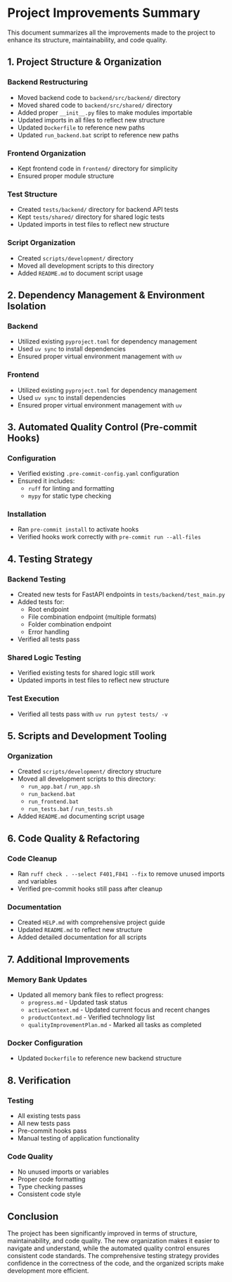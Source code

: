 # Project Improvements Summary

This document summarizes all the improvements made to the project to enhance its structure, maintainability, and code quality.

## 1. Project Structure & Organization

### Backend Restructuring
- Moved backend code to `backend/src/backend/` directory
- Moved shared code to `backend/src/shared/` directory
- Added proper `__init__.py` files to make modules importable
- Updated imports in all files to reflect new structure
- Updated `Dockerfile` to reference new paths
- Updated `run_backend.bat` script to reference new paths

### Frontend Organization
- Kept frontend code in `frontend/` directory for simplicity
- Ensured proper module structure

### Test Structure
- Created `tests/backend/` directory for backend API tests
- Kept `tests/shared/` directory for shared logic tests
- Updated imports in test files to reflect new structure

### Script Organization
- Created `scripts/development/` directory
- Moved all development scripts to this directory
- Added `README.md` to document script usage

## 2. Dependency Management & Environment Isolation

### Backend
- Utilized existing `pyproject.toml` for dependency management
- Used `uv sync` to install dependencies
- Ensured proper virtual environment management with `uv`

### Frontend
- Utilized existing `pyproject.toml` for dependency management
- Used `uv sync` to install dependencies
- Ensured proper virtual environment management with `uv`

## 3. Automated Quality Control (Pre-commit Hooks)

### Configuration
- Verified existing `.pre-commit-config.yaml` configuration
- Ensured it includes:
  - `ruff` for linting and formatting
  - `mypy` for static type checking

### Installation
- Ran `pre-commit install` to activate hooks
- Verified hooks work correctly with `pre-commit run --all-files`

## 4. Testing Strategy

### Backend Testing
- Created new tests for FastAPI endpoints in `tests/backend/test_main.py`
- Added tests for:
  - Root endpoint
  - File combination endpoint (multiple formats)
  - Folder combination endpoint
  - Error handling
- Verified all tests pass

### Shared Logic Testing
- Verified existing tests for shared logic still work
- Updated imports in test files to reflect new structure

### Test Execution
- Verified all tests pass with `uv run pytest tests/ -v`

## 5. Scripts and Development Tooling

### Organization
- Created `scripts/development/` directory structure
- Moved all development scripts to this directory:
  - `run_app.bat` / `run_app.sh`
  - `run_backend.bat`
  - `run_frontend.bat`
  - `run_tests.bat` / `run_tests.sh`
- Added `README.md` documenting script usage

## 6. Code Quality & Refactoring

### Code Cleanup
- Ran `ruff check . --select F401,F841 --fix` to remove unused imports and variables
- Verified pre-commit hooks still pass after cleanup

### Documentation
- Created `HELP.md` with comprehensive project guide
- Updated `README.md` to reflect new structure
- Added detailed documentation for all scripts

## 7. Additional Improvements

### Memory Bank Updates
- Updated all memory bank files to reflect progress:
  - `progress.md` - Updated task status
  - `activeContext.md` - Updated current focus and recent changes
  - `productContext.md` - Verified technology list
  - `qualityImprovementPlan.md` - Marked all tasks as completed

### Docker Configuration
- Updated `Dockerfile` to reference new backend structure

## 8. Verification

### Testing
- All existing tests pass
- All new tests pass
- Pre-commit hooks pass
- Manual testing of application functionality

### Code Quality
- No unused imports or variables
- Proper code formatting
- Type checking passes
- Consistent code style

## Conclusion

The project has been significantly improved in terms of structure, maintainability, and code quality. The new organization makes it easier to navigate and understand, while the automated quality control ensures consistent code standards. The comprehensive testing strategy provides confidence in the correctness of the code, and the organized scripts make development more efficient.